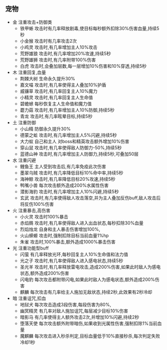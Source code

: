 ## 宠物
- 金 注重攻击+防御类
    - 铁甲蜥  攻击时有几率释放剧毒,使目标每秒额外扣除30%伤害血量,持续5秒
    - 小金猴  攻击时有几率攻击2次
    - 小鸡灵  攻击时,有几率增加主人10%攻击
    - 荒野雄狼  攻击时,有几率增加20%攻速,持续5秒
    - 荒野雄狮  攻击时,有几率附带100%伤害
    - 白虎 攻击时,会叠加层数,每一层增加10%伤害和10%穿透,持续5秒
- 木  注重回复,血量
    - 荆棘大树 生命永久提升30%
    - 嘉文喵 攻击时,有几率使得主人叠加10%护盾
    - 威镰草 攻击时,有几率回复主人10%魔力
    - 小精灵 攻击时,有几率回复主人生命值
    - 碧蟾蜍 每秒恢复主人生命值和魔力值
    - 蘑力菇 攻击时,有几率增加主人10%防御,持续5秒
    - 青龙 攻击时,有几率眩晕目标,持续5秒
- 土  注重防御
    - 小山精 防御永久提升30% 
    - 德蒙之蚯 攻击时,有几率增加主人5%闪避,持续5秒
    - 大力蚁 自己和主人 对boss和精英攻击额外增加10%伤害
    - 穿山鼠 攻击时,有几率使得敌人防御力-50%,持续5秒
    - 蓝德山神 攻击时,有几率增加主人防御力,持续5秒,可叠加50层
- 水 注重闪避
    - 鲤鱼王 主人受到攻击后,有几率免疫此次伤害
    - 墨翠乌贼  攻击时,有几率降低目标10%命中率,持续5秒
    - 海神鲸  攻击时,有几率降低目标20%攻速,持续5秒
    - 鸭嘴小兽  每次攻击额外造成200%水属性伤害
    - 潜影海豹  攻击时,有几率增加主人10%闪避,持续5秒
    - 玄武 攻击时,有几率使得敌人攻击落空,并为主人叠加反伤buff,敌人攻击后将反伤100%伤害
- 火 注重暴击,高伤害
    - 小火灵 攻击时100%暴击
    - 赤焰鴖 攻击时,有几率使得敌人进入出血状态,每秒扣除30%血量
    - 烈焰烛龙 自身和主人暴击伤害增加100%,
    - 火山蝾螈 攻击时,强制扣除目标当前血量1%hp
    - 朱雀 攻击时,100%暴击,额外造成1000%暴击伤害
- 光 注重功能型buff
    - 闪萤 有几率释放光环,每秒回复主人10%生命值和法力值
    - 光之子 攻击时,有几率使得敌人进入感电状态,持续5秒
    - 圣光羊 攻击时,有几率释放雷电攻击,造成200%伤害,如果此时敌人为感电状态,额外造成200%伤害
    - 闪电豹 每次攻击都附带闪电,如果此时敌人为感电状态,额外造成200%伤害
    - 麒麟 每次攻击有几率给主人施加无敌状态,持续2秒,此效果有2秒冷却
- 暗 注重诅咒,扣血
    - 地狱犬 每次攻击造成3段伤害,每段伤害为80%,
    - 幽冥精灵 有几率对敌人施加诅咒,每层减少目标10%伤害
    - 暗影马 有几率使得主人额外攻击2次,并增加10%闪避,持续2秒
    - 堕落天使 每次攻击额外附带暗伤,如果收到光属性伤害,强制扣除1%当前血量
    - 魔麒麟 每次攻击进入秒杀判定,目标血量低于10%直接秒杀,每次判定失败冷却1秒
